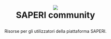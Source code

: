 <h1>
<p align="center">
  <img src="https://github.com/user-attachments/assets/dd116177-6320-43c3-843c-1b3be930fde0">
  <br>SAPERI community
</h1>
  <p align="center">
    Risorse per gli utilizzatori della piattaforma SAPERI.
    <br />
    <strong></strong>
  </p>
</p>
